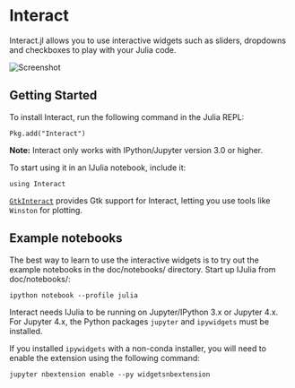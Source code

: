 # Interact

Interact.jl allows you to use interactive widgets such as sliders, dropdowns and checkboxes to play with your Julia code.

![Screenshot](http://i.imgur.com/xLWjmNb.png)

## Getting Started

To install Interact, run the following command in the Julia REPL:
```{.julia execute="false"}
Pkg.add("Interact")
```

**Note:** Interact only works with IPython/Jupyter version 3.0 or higher.

To start using it in an IJulia notebook, include it:
```{.julia execute="false"}
using Interact
```
[`GtkInteract`](https://github.com/jverzani/GtkInteract.jl) provides Gtk support for Interact, letting you use tools like `Winston` for plotting.

## Example notebooks

The best way to learn to use the interactive widgets is to try out the example notebooks in the doc/notebooks/ directory. Start up IJulia from doc/notebooks/:

```{.shell execute="false"}
ipython notebook --profile julia
```
Interact needs IJulia to be running on Jupyter/IPython 3.x or Jupyter 4.x.
For Jupyter 4.x, the Python packages `jupyter` and `ipywidgets` must be installed.

If you installed `ipywidgets` with a non-conda installer, you will need to enable the extension using the following command:
```
jupyter nbextension enable --py widgetsnbextension
```
